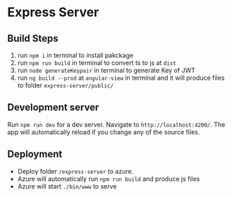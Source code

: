 
# Express Server

## Build Steps

1. run `npm i` in terminal to install pakckage
2. run `npm run build` in terminal to convert ts to js at `dist`
3. run `node generateKeypair` in terminal to generate Key of JWT
4. run `ng build --prod` at `angular-view` in terminal and it will produce files to folder `express-server/public/`

## Development server

Run `npm run dev` for a dev server. Navigate to `http://localhost:4200/`. The app will automatically reload if you change any of the source files.

## Deployment

- Deploy folder `/express-server` to azure.
- Azure will automatically run `npm run build` and produce js files
- Azure will start `./bin/www` to serve
